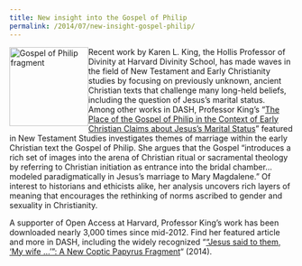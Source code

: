 ```yaml
---
title: New insight into the Gospel of Philip
permalink: /2014/07/new-insight-gospel-philip/
---
```

<img src="{{site.baseurl}}/assets/img/medium_Gospel%20of%20Philip%2055%20copy.jpg" alt="Gospel of Philip fragment" title="Karen King Featured Work" style="float: left; border: 0px;" class="floatleft" height="140" width="140">

Recent work by Karen L. King, the Hollis Professor of Divinity at Harvard Divinity School, has made waves in the field of New Testament and Early Christianity studies by focusing on previously unknown, ancient Christian texts that challenge many long-held beliefs, including the question of Jesus’s marital status. Among other works in DASH, Professor King’s “[The Place of the Gospel of Philip in the Context of Early Christian Claims about Jesus’s Marital Status](https://web.archive.org/web/20150906082545/http://dash.harvard.edu/handle/1/11041837)” featured in New Testament Studies investigates themes of marriage within the early Christian text the Gospel of Philip. She argues that the Gospel “introduces a rich set of images into the arena of Christian ritual or sacramental theology by referring to Christian initiation as entrance into the bridal chamber… modeled paradigmatically in Jesus’s marriage to Mary Magdalene.” Of interest to historians and ethicists alike, her analysis uncovers rich layers of meaning that encourages the rethinking of norms ascribed to gender and sexuality in Christianity.

A supporter of Open Access at Harvard, Professor King’s work has been downloaded nearly 3,000 times since mid-2012. Find her featured article and more in DASH, including the widely recognized “[“Jesus said to them, ‘My wife …’”: A New Coptic Papyrus Fragment](https://web.archive.org/web/20150906082545/http://dash.harvard.edu/handle/1/12423666)“ (2014).
